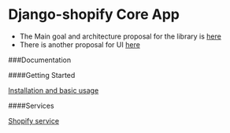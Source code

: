 Django-shopify Core App
=======================


- The Main goal and architecture proposal for the library is [here](https://github.com/BootstrapHeroes/django-shopify/wiki/Proposal-for-the-shopify-core-library-architecture)
- There is another proposal for UI [here](https://github.com/BootstrapHeroes/django-shopify/wiki/UI-stack-and-strategy-proposal)


###Documentation

####Getting Started

[Installation and basic usage](https://github.com/BootstrapHeroes/django-shopify/wiki/Getting-started)

####Services

[Shopify service](https://github.com/BootstrapHeroes/django-shopify/wiki/Shopify-Service)
